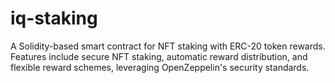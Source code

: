 # iq-staking
A Solidity-based smart contract for NFT staking with ERC-20 token rewards. Features include secure NFT staking, automatic reward distribution, and flexible reward schemes, leveraging OpenZeppelin's security standards.
